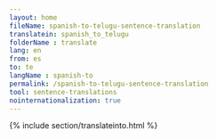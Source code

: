```yaml
---
layout: home
fileName: spanish-to-telugu-sentence-translation
translatein: spanish_to_telugu
folderName : translate
lang: en
from: es
to: te
langName : spanish-to
permalink: /spanish-to-telugu-sentence-translation
tool: sentence-translations
nointernationalization: true
---
```

{% include section/translateinto.html %}
